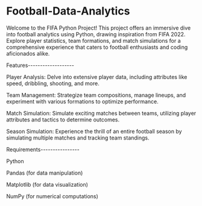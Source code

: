 # Football-Data-Analytics

Welcome to the FIFA Python Project! This project offers an immersive dive into football analytics using Python, drawing inspiration from FIFA 2022. Explore player statistics, team formations, and match simulations for a comprehensive experience that caters to football enthusiasts and coding aficionados alike.

Features-------------------

Player Analysis: Delve into extensive player data, including attributes like speed, dribbling, shooting, and more.

Team Management: Strategize team compositions, manage lineups, and experiment with various formations to optimize performance.

Match Simulation: Simulate exciting matches between teams, utilizing player attributes and tactics to determine outcomes.

Season Simulation: Experience the thrill of an entire football season by simulating multiple matches and tracking team standings.

Requirements----------------

Python 

Pandas (for data manipulation)

Matplotlib (for data visualization)

NumPy (for numerical computations)
